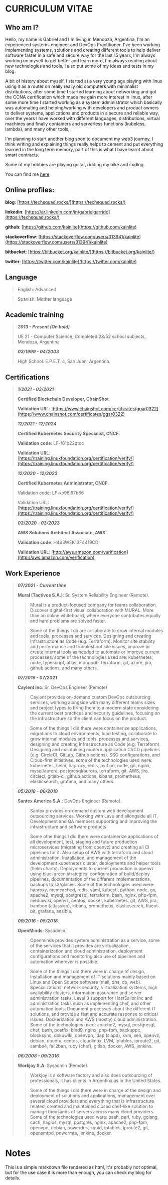 # CURRICULUM VITAE

## Who am I?

Hello, my name is Gabriel and I'm living in Mendoza, Argentina, I'm an experienced systems engineer and DevOps Practitioner.
I've been working implementing systems, solutions and creating different tools to help deliver software faster in a safe
and secure way for the last 15 years, I'm always working on myself to get better and learn more, 
I'm always reading about new technologies and tools, I also put some of my ideas and tests in my blog.

A bit of history about myself, I started at a very young age playing with linux using it as a router on really really 
old computers with minimalist distributions, after some time I started learning about networking and got the CCNA certification 
which made me gain more interest in linux, after some more time I started working as a system administrator which 
basically was automating and helping/working with developers and product owners to deliver systems, applications and products 
in a secure and reliable way, over the years I have worked with different languages, 
distributions, virtual machines and finally containers and serverless functions (kubeless, lambda), and many other tools, 

I'm planning to start another blog soon to document my web3 journey, I think writing and explaining things really helps
to cement and put everything learned in the long term memory, part of this is what I have learnt about smart contracts.

Some of my hobbies are playing guitar, ridding my bike and coding.

You can find me [here](mailto:kainlite@gmail.com)

## Online profiles:

**blog**: [https://techsquad.rocks/](https://techsquad.rocks/)

**linkedin**: [https://ar.linkedin.com/in/gabrielgarrido](https://techsquad.rocks/)

**github**: [https://github.com/kainlite](https://github.com/kainlite)

**stackoverflow**: [https://stackoverflow.com/users/313941/kainlite](https://stackoverflow.com/users/313941/kainlite)

**bitbucket**: [https://bitbucket.org/kainlite/](https://bitbucket.org/kainlite/)

**twitter**: [https://twitter.com/kainlite](https://twitter.com/kainlite)


## Language

> English: Advanced

> Spanish: Mother language

## Academic training

> **_2013 - Present (On hold)_**
>
> UE 21 - Computer Science, Completed 28/52 school subjects, Mendoza, Argentina

> **_03/1999 - 04/2003_**
>
> High School. E.P.E.T. 4, San Juan, Argentina.

## Certifications

> **_1/2021 - 03/2021_**
>
> **Certified Blockchain Developer, ChainShot**.
>
> **Validation URL**: [https://www.chainshot.com/certificates/ggar0322](https://www.chainshot.com/certificates/ggar0322)

> **_12/2021 - 12/2024_**
>
> **Certified Kubernetes Security Specialist, CNCF.**
>
> **Validation code**: LF-f61p22qtoc
>
> **Validation URL**: [https://training.linuxfoundation.org/certification/verify/](https://training.linuxfoundation.org/certification/verify/)

> **_12/2020 - 12/2023_**
>
> **Certified Kubernetes Administrator, CNCF.**
>
> Validation code: LF-xo98l67b66
>
> Validation URL: [https://training.linuxfoundation.org/certification/verify/](https://training.linuxfoundation.org/certification/verify/)

> **_03/2020 - 03/2023_**
>
> **AWS Solutions Architect Associate, AWS.**
>
> **Validation code**: H463WEK13F4419CD
>
> **Validation URL**: [http://aws.amazon.com/verification](http://aws.amazon.com/verification)

## Work Experience

> **_07/2021 - Current time_**
>
> **Mural (Tactivos S.A.)**: Sr. System Reliability Engineer (Remote).
>
> >  Mural is a product-focused company for teams collaboration, Discover digital-first visual collaboration with MURAL. 
>    More than an online whiteboard, where everyone contributes equally and hard problems are solved faster. 
>
> >  Some of the things I do are collaborate to grow internal modules and tools, processes and services. Designing and
>    creating Infrastructure as Code (e.g. Terraform). Monitor site stability and performance and troubleshoot site
>    issues, improve or create internal tools as needed to automate or improve current processes. 
>    some of the technologies used are: kubernetes, node, typescript, atlas, mongodb, terraform, git, azure, jira, 
>    github actions, and many others.

> **_07/2019 - 07/2021_**
>
> **Caylent Inc**: Sr. DevOps Engineer (Remote)
>
> > Caylent provides on-demand custom DevOps outsourcing services, working alongside with many different teams sizes 
>   and project types to bring them to a modern state considering the current best practices and security guidelines, 
>   focusing on the infrastructure so the client can focus on the product.
>
> > Some of the things I did there were containerize applications, migrations to cloud environments, load testing,
>   collaborate to grow internal modules and tools, processes and services, designing and creating Infrastructure as 
>   Code (e.g. Terraform). Designing and maintaining modern application CI/CD pipelines 
>   (e.g. CircleCI, GitLab, Github actions). SSO configurations, and Cloud-first initiatives.
>   some of the technologies used were: kubernetes, helm, haproxy, redis, python, node, go, nginx, mysql/aurora, 
>   postgresql/aurora, terraform, git, AWS, jira, circleci, gitlab-ci, github actions, kibana, prometheus, 
>   elasticsearch, grafana, and many others.

> **_05/2018 - 06/2019_**
>
> **Santex America S.A.**: DevOps Engineer (Remote).
>
> > Santex provides on-demand custom web development outsourcing services. Working with Lavu and allongside all IT, 
>   Development and QA members supporting and improving the infrastructure and software products.
>
> > Some othe things I did there were containerize applications of all development, test, staging and future production 
>   microservices (migrating from openvz) and creating all CI pipelines for it. Also setup of AWS with terraform and 
>   cloud administration. Installation, and management of the development kubernetes cluster, deployments and helper 
>   tools (helm charts). Deployments to current production in openvz using blue-green strategies, configuration of 
>   build/deploy pipelines, documentation of the different implementations, backups to s3/glacier. Some of the
>   technologies used were:  haproxy, memcached, redis, yaml, kubectl, python, node, go, apache2, mysql, postgresql,
>   terraform, bash, nginx, php-fpm, mediawiki, openvz, centos, docker, kubernetes, git, AWS, jira, bamboo (atlassian),
>   kibana, prometheus, elasticsearch, fluent-bit, grafana, ansible.

> **_09/2016 - 05/2018_**
>
> **OpenMinds**: Sysadmin.
>
> > Openminds provides system administration as a service, some of the services that it provides are virtualization, 
>   containerization and cloud administration, deployment configurations and monitoring also use of pipelines and 
>   automation wherever is possible.
>
> > Some of the things I did there were in charge of design, installation and management of IT solutions mainly based 
>   on Linux and Open Source 
>   software (mail, dns, db, web). Specializations: network security, virtualization systems, high availability 
>   clusters, information assurance and server administration tasks. Level 3 support for HostSailor Inc and 
>   administration tasks such as implementing chef, and other automation tools. Document processes about the different 
>   IT solutions, and provide a fast and accurate response to critical issues. Dockerization and AWS (mostly) cloud 
>   administration. Some of the technologies used: apache2, mysql, postgresql, chef, bash, postfix, bind9, nginx, 
>   php-fpm, backuppc, blocksync, dokuwiki, openvpn, ldap (slapd), kvm, xen, openvz, debian, ubuntu, centos, 
>   cloudlinux, LVM, iptables, iproute2, git, samba4, fail2ban, ruby (chef), gitlab, docker, AWS, jenkins.

> **_06/2008 - 09/2016_**
>
> **Workjoy S.A**: Sysadmin (Remote).
>
> > Workjoy is a software factory and also does outsourcing of professionals, it has clients in Argentina as 
>   in the United States.
>
> > Some of the things I did there were in charge of the design and deployment of solutions and applications, 
>   management over several cloud providers and everything that is infrastructure related, created and maintained
>   closed chef-like solution to manage thousands of servers across many cloud providers. Some of the technologies 
>   used were: bash, perl, ruby, golang, cacti, nagios, mysql, postgres, nginx, apache2, php-fpm, openvpn, debian, 
>   powerdns, squid, iptables, iproute2, git, opensmtpd, powermta, jenkins, docker.

# Notes

This is a simple markdown file rendered as html, it's probably not optimal, but for the use case it is more than enough,
you can check my blog for details.
